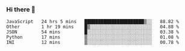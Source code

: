 ### Hi there 👋

<!--START_SECTION:waka-->
```text
JavaScript   24 hrs 5 mins   ██████████████████████▒░░   88.82 % 
Other        1 hr 19 mins    █▒░░░░░░░░░░░░░░░░░░░░░░░   04.88 % 
JSON         54 mins         █░░░░░░░░░░░░░░░░░░░░░░░░   03.38 % 
Python       17 mins         ▒░░░░░░░░░░░░░░░░░░░░░░░░   01.08 % 
INI          12 mins         ▒░░░░░░░░░░░░░░░░░░░░░░░░   00.78 % 
```
<!--END_SECTION:waka-->

<!--
**arlenxuzj/arlenxuzj** is a ✨ _special_ ✨ repository because its `README.md` (this file) appears on your GitHub profile.

Here are some ideas to get you started:

- 🔭 I’m currently working on ...
- 🌱 I’m currently learning ...
- 👯 I’m looking to collaborate on ...
- 🤔 I’m looking for help with ...
- 💬 Ask me about ...
- 📫 How to reach me: ...
- 😄 Pronouns: ...
- ⚡ Fun fact: ...
-->
